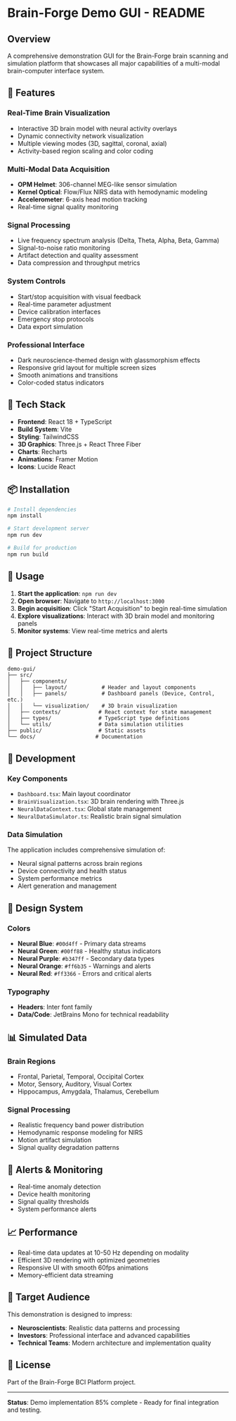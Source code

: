 # Brain-Forge Demo GUI - README

## Overview
A comprehensive demonstration GUI for the Brain-Forge brain scanning and simulation platform that showcases all major capabilities of a multi-modal brain-computer interface system.

## 🧠 Features

### Real-Time Brain Visualization
- Interactive 3D brain model with neural activity overlays
- Dynamic connectivity network visualization
- Multiple viewing modes (3D, sagittal, coronal, axial)
- Activity-based region scaling and color coding

### Multi-Modal Data Acquisition
- **OPM Helmet**: 306-channel MEG-like sensor simulation
- **Kernel Optical**: Flow/Flux NIRS data with hemodynamic modeling
- **Accelerometer**: 6-axis head motion tracking
- Real-time signal quality monitoring

### Signal Processing
- Live frequency spectrum analysis (Delta, Theta, Alpha, Beta, Gamma)
- Signal-to-noise ratio monitoring
- Artifact detection and quality assessment
- Data compression and throughput metrics

### System Controls
- Start/stop acquisition with visual feedback
- Real-time parameter adjustment
- Device calibration interfaces
- Emergency stop protocols
- Data export simulation

### Professional Interface
- Dark neuroscience-themed design with glassmorphism effects
- Responsive grid layout for multiple screen sizes
- Smooth animations and transitions
- Color-coded status indicators

## 🚀 Tech Stack
- **Frontend**: React 18 + TypeScript
- **Build System**: Vite
- **Styling**: TailwindCSS
- **3D Graphics**: Three.js + React Three Fiber
- **Charts**: Recharts
- **Animations**: Framer Motion
- **Icons**: Lucide React

## 📦 Installation

```bash
# Install dependencies
npm install

# Start development server
npm run dev

# Build for production
npm run build
```

## 🎯 Usage

1. **Start the application**: `npm run dev`
2. **Open browser**: Navigate to `http://localhost:3000`
3. **Begin acquisition**: Click "Start Acquisition" to begin real-time simulation
4. **Explore visualizations**: Interact with 3D brain model and monitoring panels
5. **Monitor systems**: View real-time metrics and alerts

## 📁 Project Structure

```
demo-gui/
├── src/
│   ├── components/
│   │   ├── layout/           # Header and layout components
│   │   ├── panels/           # Dashboard panels (Device, Control, etc.)
│   │   └── visualization/    # 3D brain visualization
│   ├── contexts/            # React context for state management
│   ├── types/               # TypeScript type definitions
│   └── utils/               # Data simulation utilities
├── public/                  # Static assets
└── docs/                   # Documentation
```

## 🔧 Development

### Key Components
- `Dashboard.tsx`: Main layout coordinator
- `BrainVisualization.tsx`: 3D brain rendering with Three.js
- `NeuralDataContext.tsx`: Global state management
- `NeuralDataSimulator.ts`: Realistic brain signal simulation

### Data Simulation
The application includes comprehensive simulation of:
- Neural signal patterns across brain regions
- Device connectivity and health status
- System performance metrics
- Alert generation and management

## 🎨 Design System

### Colors
- **Neural Blue**: `#00d4ff` - Primary data streams
- **Neural Green**: `#00ff88` - Healthy status indicators  
- **Neural Purple**: `#b347ff` - Secondary data types
- **Neural Orange**: `#ff6b35` - Warnings and alerts
- **Neural Red**: `#ff3366` - Errors and critical alerts

### Typography
- **Headers**: Inter font family
- **Data/Code**: JetBrains Mono for technical readability

## 📊 Simulated Data

### Brain Regions
- Frontal, Parietal, Temporal, Occipital Cortex
- Motor, Sensory, Auditory, Visual Cortex  
- Hippocampus, Amygdala, Thalamus, Cerebellum

### Signal Processing
- Realistic frequency band power distribution
- Hemodynamic response modeling for NIRS
- Motion artifact simulation
- Signal quality degradation patterns

## 🚨 Alerts & Monitoring
- Real-time anomaly detection
- Device health monitoring
- Signal quality thresholds
- System performance alerts

## 📈 Performance
- Real-time data updates at 10-50 Hz depending on modality
- Efficient 3D rendering with optimized geometries
- Responsive UI with smooth 60fps animations
- Memory-efficient data streaming

## 🎯 Target Audience
This demonstration is designed to impress:
- **Neuroscientists**: Realistic data patterns and processing
- **Investors**: Professional interface and advanced capabilities
- **Technical Teams**: Modern architecture and implementation quality

## 📝 License
Part of the Brain-Forge BCI Platform project.

---

**Status**: Demo implementation 85% complete - Ready for final integration and testing.
